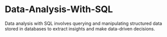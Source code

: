# Data-Analysis-With-SQL
Data analysis with SQL involves querying and manipulating structured data stored in databases to extract insights and make data-driven decisions.
